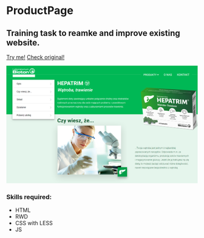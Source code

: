# ProductPage
## Training task to reamke and improve existing website.

[Try me!](https://kubazachacz.github.io/ProductPage/ "Product page - Hepatrim")
[Check original!](http://www.laboratoriumbioton.pl/hepatrim.html "Laboratorium Bioton - Hepatrim")

![Page preview](images/ProductPage.png)

### Skills required:
- HTML
- RWD
- CSS with LESS
- JS

